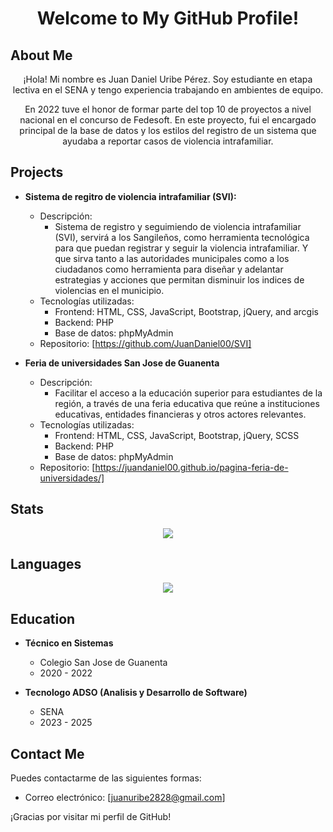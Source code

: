 
<h1 align="center"> Welcome to My GitHub Profile!</h1>

## About Me
<div align="center">
¡Hola! Mi nombre es Juan Daniel Uribe Pérez. Soy estudiante en etapa lectiva en el SENA y tengo experiencia trabajando en ambientes de equipo.

En 2022 tuve el honor de formar parte del top 10 de proyectos a nivel nacional en el concurso de Fedesoft. En este proyecto, fui el encargado principal de la base de datos y los estilos del registro de un sistema que ayudaba a reportar casos de violencia intrafamiliar.
  
</div>


## Projects

- **Sistema de regitro de violencia intrafamiliar (SVI):**

  - Descripción:
    - Sistema de registro y seguimiendo de violencia intrafamiliar (SVI), servirá a los Sangileños, como herramienta tecnológica para que puedan registrar y seguir la violencia intrafamiliar. Y que sirva tanto a las autoridades municipales como a los ciudadanos como herramienta para diseñar y adelantar estrategias y acciones que permitan disminuir los indices de violencias en el municipio.
  - Tecnologías utilizadas:
    - Frontend: HTML, CSS, JavaScript, Bootstrap, jQuery, and arcgis
    - Backend: PHP
    - Base de datos: phpMyAdmin
  - Repositorio: [https://github.com/JuanDaniel00/SVI]

- **Feria de universidades San Jose de Guanenta**
  - Descripción:
    - Facilitar el acceso a la educación superior para estudiantes de la región, a través de una feria educativa que reúne a instituciones educativas, entidades financieras y otros actores relevantes.
  - Tecnologías utilizadas:
    - Frontend: HTML, CSS, JavaScript, Bootstrap, jQuery, SCSS
    - Backend: PHP
    - Base de datos: phpMyAdmin
  - Repositorio: [https://juandaniel00.github.io/pagina-feria-de-universidades/]

## Stats
<div align="center">
  <img align="center" src="https://github-readme-stats.vercel.app/api?username=JuanDaniel00&show_icons=true&theme=bear"/> 
</div>

## Languages 
<div align="center">
  <img align="center" src="https://github-readme-stats.vercel.app/api/top-langs/?username=JuanDaniel00&layout=compact&theme=bear"/> 
</div>

## Education

- **Técnico en Sistemas**

  - Colegio San Jose de Guanenta
  - 2020 - 2022

- **Tecnologo ADSO (Analisis y Desarrollo de Software)**
  - SENA
  - 2023 - 2025

## Contact Me

Puedes contactarme de las siguientes formas:

- Correo electrónico: [juanuribe2828@gmail.com]

¡Gracias por visitar mi perfil de GitHub!
